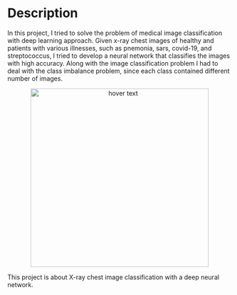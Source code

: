 # Description

In this project, I tried to solve the problem of medical image classification with deep learning approach. Given x-ray chest images of healthy and patients with various illnesses, such as pnemonia, sars, covid-19, and streptococcus, I tried to develop a neural network that classifies the images with high accuracy. Along with the image classification problem I had to deal with the class imbalance problem, since each class contained different number of images.  

<p align="center">
  <img src="https://github.com/artykov1511/X-Ray-Chest-Image-Classification/blob/main/images/new.png" width="400" title="hover text">
 
</p>


This project is about X-ray chest image classification with a deep neural network.    
